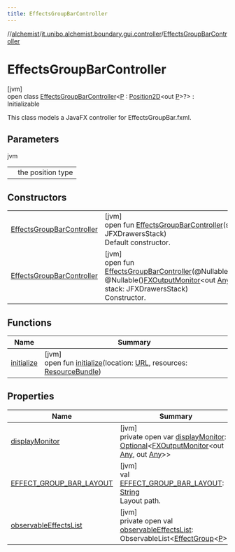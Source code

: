 ```yaml
---
title: EffectsGroupBarController
---
```

//[alchemist](../../../index.html)/[it.unibo.alchemist.boundary.gui.controller](../index.html)/[EffectsGroupBarController](index.html)



# EffectsGroupBarController



[jvm]\
open class [EffectsGroupBarController](index.html)<[P](index.html) : [Position2D](../../it.unibo.alchemist.model.interfaces/-position2-d/index.html)<out [P](../../it.unibo.alchemist.boundary.monitor/-f-x-step-monitor/index.html)>?> : Initializable

This class models a JavaFX controller for EffectsGroupBar.fxml.



## Parameters


jvm

| | |
|---|---|
| <P> | the position type |



## Constructors


| | |
|---|---|
| [EffectsGroupBarController](-effects-group-bar-controller.html) | [jvm]<br>open fun [EffectsGroupBarController](-effects-group-bar-controller.html)(stack: JFXDrawersStack)<br>Default constructor. |
| [EffectsGroupBarController](-effects-group-bar-controller.html) | [jvm]<br>open fun [EffectsGroupBarController](-effects-group-bar-controller.html)(@Nullable()displayMonitor: @Nullable()[FXOutputMonitor](../../it.unibo.alchemist.boundary.interfaces/-f-x-output-monitor/index.html)<out [Any](https://kotlinlang.org/api/latest/jvm/stdlib/kotlin/-any/index.html), out [Any](https://kotlinlang.org/api/latest/jvm/stdlib/kotlin/-any/index.html)>, stack: JFXDrawersStack)<br>Constructor. |


## Functions


| Name | Summary |
|---|---|
| [initialize](initialize.html) | [jvm]<br>open fun [initialize](initialize.html)(location: [URL](https://docs.oracle.com/javase/8/docs/api/java/net/URL.html), resources: [ResourceBundle](https://docs.oracle.com/javase/8/docs/api/java/util/ResourceBundle.html)) |


## Properties


| Name | Summary |
|---|---|
| [displayMonitor](display-monitor.html) | [jvm]<br>private open var [displayMonitor](display-monitor.html): [Optional](https://docs.oracle.com/javase/8/docs/api/java/util/Optional.html)<[FXOutputMonitor](../../it.unibo.alchemist.boundary.interfaces/-f-x-output-monitor/index.html)<out [Any](https://kotlinlang.org/api/latest/jvm/stdlib/kotlin/-any/index.html), out [Any](https://kotlinlang.org/api/latest/jvm/stdlib/kotlin/-any/index.html)>> |
| [EFFECT_GROUP_BAR_LAYOUT](-e-f-f-e-c-t_-g-r-o-u-p_-b-a-r_-l-a-y-o-u-t.html) | [jvm]<br>val [EFFECT_GROUP_BAR_LAYOUT](-e-f-f-e-c-t_-g-r-o-u-p_-b-a-r_-l-a-y-o-u-t.html): [String](https://docs.oracle.com/javase/8/docs/api/java/lang/String.html)<br>Layout path. |
| [observableEffectsList](observable-effects-list.html) | [jvm]<br>private open val [observableEffectsList](observable-effects-list.html): ObservableList<[EffectGroup](../../it.unibo.alchemist.boundary.gui.effects/-effect-group/index.html)<[P](../../it.unibo.alchemist.boundary.monitor/-f-x-step-monitor/index.html)>> |

